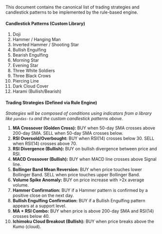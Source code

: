 
This document contains the canonical list of trading strategies and candlestick patterns to be implemented by the rule-based engine.

#### Candlestick Patterns (Custom Library)
1.  Doji
2.  Hammer / Hanging Man
3.  Inverted Hammer / Shooting Star
4.  Bullish Engulfing
5.  Bearish Engulfing
6.  Morning Star
7.  Evening Star
8.  Three White Soldiers
9.  Three Black Crows
10. Piercing Line
11. Dark Cloud Cover
12. Harami (Bullish/Bearish)

#### Trading Strategies (Defined via Rule Engine)
*Strategies will be composed of conditions using indicators from a library like `pandas-ta` and the custom candlestick patterns above.*

1.  **MA Crossover (Golden Cross):** BUY when 50-day SMA crosses above 200-day SMA. SELL when 50-day SMA crosses below.
2.  **RSI Oversold/Overbought:** BUY when RSI(14) crosses below 30. SELL when RSI(14) crosses above 70.
3.  **RSI Divergence (Bullish):** BUY on bullish divergence between price and RSI.
4.  **MACD Crossover (Bullish):** BUY when MACD line crosses above Signal line.
5.  **Bollinger Band Mean Reversion:** BUY when price touches lower Bollinger Band. SELL when price touches upper Bollinger Band.
6.  **Volume Spike Anomaly:** BUY on price increase with >2x average volume.
7.  **Hammer Confirmation:** BUY if a Hammer pattern is confirmed by a positive close on the next day.
8.  **Bullish Engulfing Confirmation:** BUY if a Bullish Engulfing pattern appears at a support level.
9.  **MA + RSI Combo:** BUY when price is above 200-day SMA and RSI(14) crosses below 40.
10. **Ichimoku Cloud Breakout (Bullish):** BUY when price breaks above the Kumo (cloud).